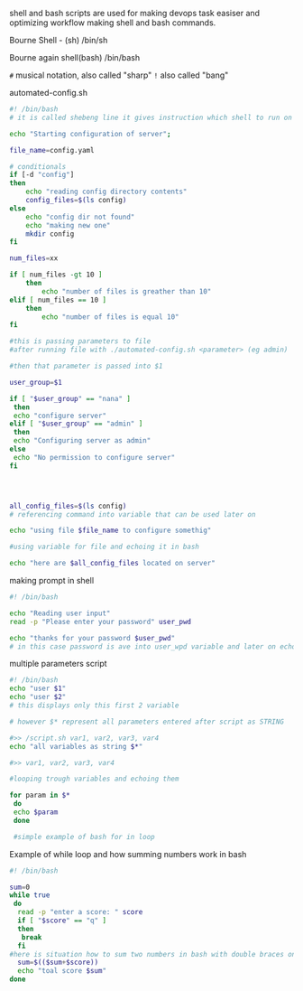 shell and bash scripts are used for making devops task easiser and optimizing workflow making shell and bash commands.

Bourne Shell - (sh) /bin/sh

Bourne again shell(bash) /bin/bash

`#` musical notation, also called "sharp"
`!` also called "bang"

automated-config.sh
```bash
#! /bin/bash
# it is called shebeng line it gives instruction which shell to run on system

echo "Starting configuration of server";

file_name=config.yaml

# conditionals
if [-d "config"]
then
    echo "reading config directory contents"
    config_files=$(ls config)
else
    echo "config dir not found"
    echo "making new one"
    mkdir config
fi

num_files=xx

if [ num_files -gt 10 ]
    then
        echo "number of files is greather than 10"
elif [ num_files == 10 ]
    then 
        echo "number of files is equal 10"
fi

#this is passing parameters to file
#after running file with ./automated-config.sh <parameter> (eg admin)

#then that parameter is passed into $1

user_group=$1

if [ "$user_group" == "nana" ]
 then
 echo "configure server"
elif [ "$user_group" == "admin" ]
 then
 echo "Configuring server as admin"
else
 echo "No permission to configure server"
fi




all_config_files=$(ls config) 
# referencing command into variable that can be used later on

echo "using file $file_name to configure somethig"

#using variable for file and echoing it in bash

echo "here are $all_config_files located on server"

```


making prompt in shell

```bash
#! /bin/bash

echo "Reading user input"
read -p "Please enter your password" user_pwd

echo "thanks for your password $user_pwd"
# in this case password is ave into user_wpd variable and later on echoed  just for practicing and representing later on how user input can be used
```

multiple parameters script
```bash
#! /bin/bash
echo "user $1"
echo "user $2"
# this displays only this first 2 variable

# however $* represent all parameters entered after script as STRING

#>> /script.sh var1, var2, var3, var4
echo "all variables as string $*"

#>> var1, var2, var3, var4

#looping trough variables and echoing them

for param in $*
 do
 echo $param
 done

 #simple example of bash for in loop

```
Example of while loop and how summing numbers work in bash
```bash
#! /bin/bash

sum=0
while true
 do
  read -p "enter a score: " score
  if [ "$score" == "q" ]
  then
   break
  fi
#here is situation how to sum two numbers in bash with double braces one for eval and another one for getting result as var
  sum=$(($sum+$score))
  echo "toal score $sum"
done
